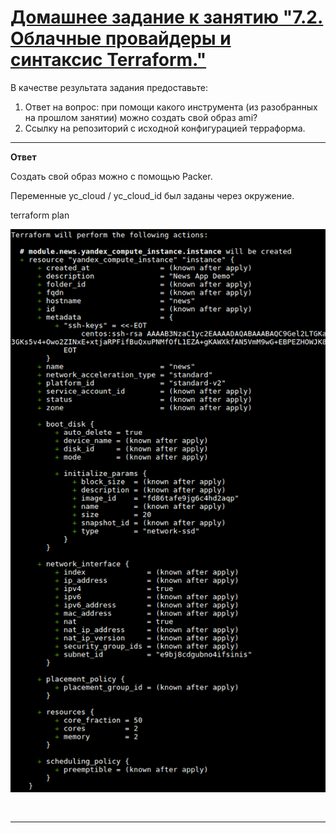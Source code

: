 # [Домашнее задание к занятию "7.2. Облачные провайдеры и синтаксис Terraform."](https://github.com/netology-code/virt-homeworks/blob/master/07-terraform-02-syntax/README.md)

В качестве результата задания предоставьте:
1. Ответ на вопрос: при помощи какого инструмента (из разобранных на прошлом занятии) можно создать свой образ ami?
1. Ссылку на репозиторий с исходной конфигурацией терраформа.

---
**Ответ**


Создать свой образ можно с помощью Packer.

Переменные yc_cloud / yc_cloud_id был заданы через окружение.

terraform plan

![](./plan.png)
```


```

---
